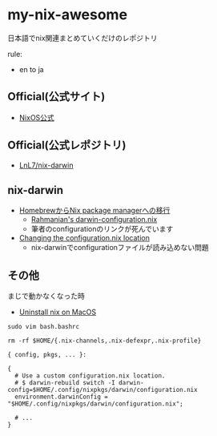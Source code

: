 # my-nix-awesome
日本語でnix関連まとめていくだけのレポジトリ

rule:
- en to ja

## Official(公式サイト)
- [NixOS公式](https://nixos.org/)

## Official(公式レポジトリ)
- [LnL7/nix-darwin](https://github.com/LnL7/nix-darwin)

## nix-darwin
- [HomebrewからNix package managerへの移行](https://www.softinio.com/post/moving-from-homebrew-to-nix-package-manager/)
  - [Rahmanian's darwin-configuration.nix](https://github.com/softinio/dotfiles/blob/master/nix/configuration.nix)
  - 筆者のconfigurationのリンクが死んでいます
- [Changing the configuration.nix location](https://github.com/LnL7/nix-darwin/wiki/Changing-the-configuration.nix-location)
  - nix-darwinでconfigurationファイルが読み込めない問題

## その他
まじで動かなくなった時
- [Uninstall nix on MacOS](https://iohk.zendesk.com/hc/en-us/articles/4415830650265-Uninstall-nix-on-MacOS)
```
sudo vim bash.bashrc
```
```
rm -rf $HOME/{.nix-channels,.nix-defexpr,.nix-profile}
```



```
{ config, pkgs, ... }:

{
  # Use a custom configuration.nix location.
  # $ darwin-rebuild switch -I darwin-config=$HOME/.config/nixpkgs/darwin/configuration.nix
  environment.darwinConfig = "$HOME/.config/nixpkgs/darwin/configuration.nix";

  # ...
}
```
